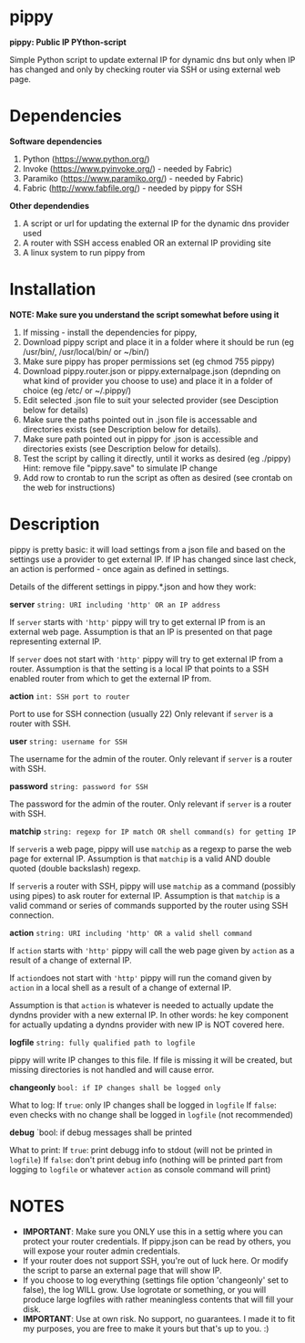 # pippy

**pippy: Public IP PYthon-script**

Simple Python script to update external IP for dynamic dns but only when IP has changed and only by checking router via SSH or using external web page.

# Dependencies

**Software dependencies**

1.  Python (https://www.python.org/)
2.  Invoke (https://www.pyinvoke.org/) - needed by Fabric)
3.  Paramiko (https://www.paramiko.org/) - needed by Fabric)
4.  Fabric (http://www.fabfile.org/) - needed by pippy for SSH
  
**Other dependendies**

1.  A script or url for updating the external IP for the dynamic dns provider used
2.  A router with SSH access enabled OR an external IP providing site
3.  A linux system to run pippy from 

# Installation
**NOTE: Make sure you understand the script somewhat before using it**

1.  If missing - install the dependencies for pippy, 
2.  Download pippy script and place it in a folder where it should be run (eg /usr/bin/, /usr/local/bin/ or ~/bin/)
3.  Make sure pippy has proper permissions set (eg chmod 755 pippy) 
4.  Download pippy.router.json or pippy.externalpage.json (depnding on what kind of provider you choose to use) and place it in a folder of choice (eg /etc/ or ~/.pippy/) 
5.  Edit selected .json file to suit your selected provider (see Desciption below for details)
6.  Make sure the paths pointed out in .json file is accessable and directories exists (see Description below for details).
7.  Make sure path pointed out in pippy for .json is accessible and directories exists (see Description below for details).
8.  Test the script by calling it directly, until it works as desired (eg ./pippy) Hint: remove file "pippy.save" to simulate IP change
9.  Add row to crontab to run the script as often as desired (see crontab on the web for instructions)

# Description
pippy is pretty basic: it will load settings from a json file and based on the settings use a provider to get external IP. 
If IP has changed since last check, an action is performed - once again as defined in settings.

Details of the different settings in pippy.*.json and how they work:

**server**
`string: URI including 'http' OR an IP address`

If `server` starts with `'http'` pippy will try to get external IP from is an external web page. 
Assumption is that an IP is presented on that page representing external IP.

If `server` does not start with `'http'` pippy will try to get external IP from a router. 
Assumption is that the setting is a local IP that points to a SSH enabled router from which to get the external IP from.

**action**
`int: SSH port to router`

Port to use for SSH connection (usually 22)
Only relevant if `server` is a router with SSH.

**user**
`string: username for SSH`

The username for the admin of the router.
Only relevant if `server` is a router with SSH.

**password**
`string: password for SSH`

The password for the admin of the router.
Only relevant if `server` is a router with SSH.

**matchip**
`string: regexp for IP match OR shell command(s) for getting IP`

If `server`is a web page, pippy will use `matchip` as a regexp to parse the web page for external IP.
Assumption is that `matchip` is a valid AND double quoted (double backslash) regexp.

If `server`is a router with SSH, pippy will use `matchip` as a command (possibly using pipes) to ask router for external IP.
Assumption is that `matchip` is a valid command or series of commands supported by the router using SSH connection.

**action**
`string: URI including 'http' OR a valid shell command`

If `action` starts with `'http'` pippy will call the web page given by `action` as a result of a change of external IP.

If `action`does not start with `'http'` pippy will run the comand given by `action` in a local shell as a result of a change of external IP.

Assumption is that `action` is whatever is needed to actually update the dyndns provider with a new external IP.
In other words: he key component for actually updating a dyndns provider with new IP is NOT covered here. 

**logfile**
`string: fully qualified path to logfile`

pippy will write IP changes to this file.
If file is missing it will be created, but missing directories is not handled and will cause error.

**changeonly**
`bool: if IP changes shall be logged only` 

What to log: 
If `true`: only IP changes shall be logged in `logfile`
If `false`: even checks with no change shall be logged in `logfile` (not recommended)

**debug**
`bool: if debug messages shall be printed

What to print:
If `true`: print debugg info to stdout (will not be printed in `logfile`)
If `false`: don't print debug info (nothing will be printed part from logging to `logfile` or whatever `action` as console command will print)

# NOTES
*  **IMPORTANT**: Make sure you ONLY use this in a settig where you can protect your router credentials. If pippy.json can be read by others, you will expose your router admin credentials.
*  If your router does not support SSH, you're out of luck here. Or modify the script to parse an external page that will show IP.
*  If you choose to log everything (settings file option 'changeonly' set to false), the log WILL grow. Use logrotate or something, or you will produce large logfiles with rather meaningless contents that will fill your disk.
*  **IMPORTANT**: Use at own risk. No support, no guarantees. I made it to fit my purposes, you are free to make it yours but that's up to you. :)  
